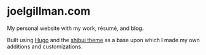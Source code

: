 # joelgillman.com

My personal website with my work, résumé, and blog.

Built using [Hugo][] and the [shibui theme][] as a base upon which I made my
own additions and customizations.

[Hugo]: https://gohugo.io
[shibui theme]: https://github.com/ntk148v/shibui

